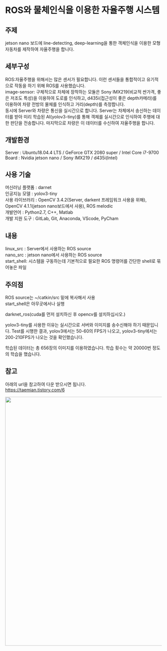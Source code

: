 # ROS와 물체인식을 이용한 자율주행 시스템

## <b> 주제 </b>
 jetson nano 보드에 line-detecting, deep-learning을 통한 객체인식을 이용한 모형 자동차를 제작하여 자율주행을 합니다.
## <b> 세부구성 </b> 
  ROS:자율주행을 위해서는 많은 센서가 필요합니다. 이런 센서들을 통합적이고 유기적으로 작동을 하기 위해 ROS를 사용했습니다.  
  image-sensor: 구체적으로 차체에 장착하는 모듈은 Sony IMX219(비교적 싼가격, 좋은 저조도 특성)을 이용하여 도로를 인식하고, d435i(접근성이 좋은 depth카메라)를 이용하여 차량 전방의 물체를 인식하고 거리(depth)를 측정합니다.  
  동시에 Server와 차량은 통신을 실시간으로 합니다. Server는 차체에서 송신하는 데이터를 받아 미리 학습된 AI(yolov3-tiny)를 통해 객체를 실시간으로 인식하여 주행에 대한 판단을 전송합니다. 마지막으로 차량은 이 데이터를 수신하여 자율주행을 합니다.

## <b>개발환경  </b>  
 Server : Ubuntu18.04.4 LTS / GeForce GTX 2080 super / Intel Core i7-9700  
 Board  : Nvidia jetson nano / Sony IMX219 / d435i(Intel)  

## <b>사용 기술 </b>  
 머신러닝 플랫폼 : darnet  
 인공지능 모델   : yolov3-tiny  
 사용 라이브러리 : OpenCV 3.4.2(Server, darkent 프레임워크 사용을 위해), OpenCV 4.1.1(jetson nano보드에서 사용), ROS melodic  
 개발언어 : Python2.7, C++, Matlab  
 개발 지원 도구  : GitLab, Git, Anaconda, VScode, PyCham  

## <b>내용  </b>  
 linux_src  : Server에서 사용하는 ROS source  
 nano_src   : jetson nano에서 사용하는 ROS source  
 start_shell: 시스템을 구동하는데 기본적으로 필요한 ROS 명령어를 간단한 shell로 묶어놓은 파일  

## <b>주의점 </b>  
 ROS source는 ~/catkin/src 밑에 복사해서 사용  
 start_shell은 아무곳에서나 실행

darknet_ros(cuda를 먼저 설치하신 후 opencv를 설치하십시오.)  

yolov3-tiny를 사용한 이유는 실시간으로 서버와 이미지를 송수신해야 하기 때문입니다. Test를 시행한 결과, yolov3에서는 50-60의 FPS가 나오고, yolov3-tiny에서는 200-210FPS가 나오는 것을 확인했습니다.

학습된 데이터는 총 656장의 이미지를 이용하였습니다. 학습 횟수는 약 20000번 정도의 학습을 했습니다.  

## <b>참고 </b>
아래의 url을 참고하여 다운 받으시면 됩니다.  
https://taemian.tistory.com/6

<div>
<img width="800" height="800" src="https://user-images.githubusercontent.com/61136992/84970278-4c614100-b155-11ea-8b98-d66856f9cd48.png">
</div>
